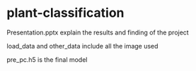 # plant-classification
Presentation.pptx explain the results and finding of the project

load_data and other_data include all the image used

pre_pc.h5 is the final model
